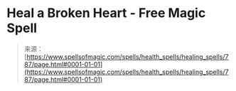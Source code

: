 <!--yml
category: 未分类
date: 2024-06-12 18:33:36
-->

# Heal a Broken Heart - Free Magic Spell

> 来源：[https://www.spellsofmagic.com/spells/health_spells/healing_spells/787/page.html#0001-01-01](https://www.spellsofmagic.com/spells/health_spells/healing_spells/787/page.html#0001-01-01)
